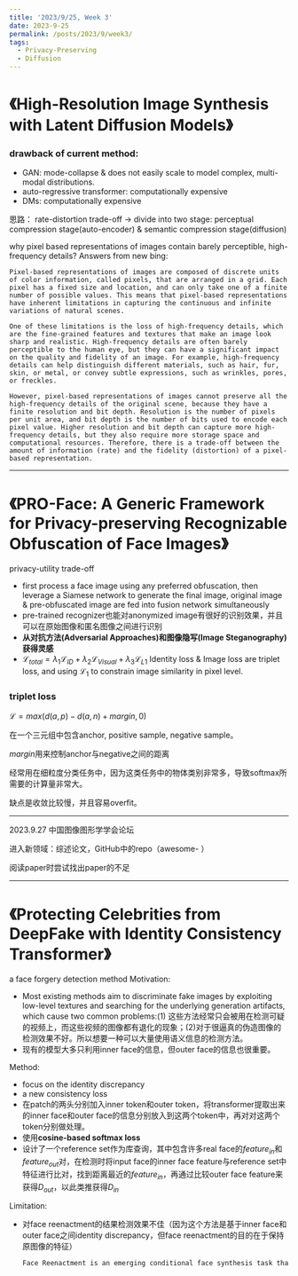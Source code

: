 ```yaml
---
title: '2023/9/25, Week 3'
date: 2023-9-25
permalink: /posts/2023/9/week3/
tags:
  - Privacy-Preserving
  - Diffusion
---
```


# 《High-Resolution Image Synthesis with Latent Diffusion Models》

### drawback of current method:
- GAN: mode-collapse & does not easily scale to model complex, multi-modal distributions. 
- auto-regressive transformer: computationally expensive
- DMs: computationally expensive

思路：
rate-distortion trade-off -> divide into two stage: perceptual compression stage(auto-encoder) & semantic compression stage(diffusion)

why pixel based representations of images contain barely perceptible, high-frequency details? 
Answers from new bing:
```
Pixel-based representations of images are composed of discrete units of color information, called pixels, that are arranged in a grid. Each pixel has a fixed size and location, and can only take one of a finite number of possible values. This means that pixel-based representations have inherent limitations in capturing the continuous and infinite variations of natural scenes.

One of these limitations is the loss of high-frequency details, which are the fine-grained features and textures that make an image look sharp and realistic. High-frequency details are often barely perceptible to the human eye, but they can have a significant impact on the quality and fidelity of an image. For example, high-frequency details can help distinguish different materials, such as hair, fur, skin, or metal, or convey subtle expressions, such as wrinkles, pores, or freckles.

However, pixel-based representations of images cannot preserve all the high-frequency details of the original scene, because they have a finite resolution and bit depth. Resolution is the number of pixels per unit area, and bit depth is the number of bits used to encode each pixel value. Higher resolution and bit depth can capture more high-frequency details, but they also require more storage space and computational resources. Therefore, there is a trade-off between the amount of information (rate) and the fidelity (distortion) of a pixel-based representation.
```
---

# 《PRO-Face: A Generic Framework for Privacy-preserving Recognizable Obfuscation of Face Images》
privacy-utility trade-off
- first process a face image using any preferred obfuscation, then leverage a Siamese network to generate the final image, original image & pre-obfuscated image are fed into fusion network simultaneously
- pre-trained recognizer也能对anonymized image有很好的识别效果，并且可以在原始图像和匿名图像之间进行识别
- **从对抗方法(Adversarial Approaches)和图像隐写(Image Steganography)获得灵感**
- $\mathcal{L}_{total}=\lambda_{1}\mathcal{L}_{ID} + \lambda_{2}\mathcal{L}_{Visual} + \lambda_{3}\mathcal{L}_{L1}$ Identity loss & Image loss are triplet loss, and using $\mathcal{L}_{1}$ to constrain image similarity in pixel level.
### triplet loss
$\mathcal{L}=max(d(a, p) - d(a, n) + margin,0)$

在一个三元组中包含anchor, positive sample, negative sample。

$margin$用来控制anchor与negative之间的距离

经常用在细粒度分类任务中，因为这类任务中的物体类别非常多，导致softmax所需要的计算量非常大。

缺点是收敛比较慢，并且容易overfit。

---
2023.9.27 中国图像图形学学会论坛

进入新领域：综述论文，GitHub中的repo（awesome- ）

阅读paper时尝试找出paper的不足


---

# 《Protecting Celebrities from DeepFake with Identity Consistency Transformer》
a face forgery detection method
Motivation:

- Most existing methods aim to discriminate fake images by exploiting low-level textures and searching for the underlying generation artifacts, which cause two common problems:(1) 这些方法经常只会被用在检测可疑的视频上，而这些视频的图像都有退化的现象；(2)对于很逼真的伪造图像的检测效果不好。所以想要一种可以大量使用语义信息的检测方法。
- 现有的模型大多只利用inner face的信息，但outer face的信息也很重要。

Method:

- focus on the identity discrepancy
- a new consistency loss
- 在patch的两头分别加入inner token和outer token，将transformer提取出来的inner face和outer face的信息分别放入到这两个token中，再对对这两个token分别做处理。
- 使用**cosine-based softmax loss**
- 设计了一个reference set作为库查询，其中包含许多real face的$feature_{in}$和$feature_{out}$对，在检测时将input face的inner face feature与reference set中特征进行比对，找到距离最近的$feature_{in}$，再通过比较outer face feature来获得$D_{out}$，以此类推获得$D_{in}$

Limitation:

- 对face reenactment的结果检测效果不佳（因为这个方法是基于inner face和outer face之间identity discrepancy，但face reenactment的目的在于保持原图像的特征）

  ``````latex
  Face Reenactment is an emerging conditional face synthesis task that aims at fulfilling two goals simultaneously: 1) transfer a source face shape to a target face; while 2) preserve the appearance and the identity of the target face.
  ``````

  